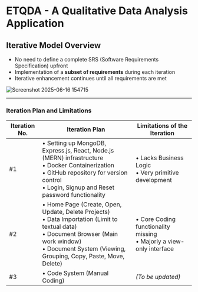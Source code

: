 # ETQDA - A Qualitative Data Analysis Application

## Iterative Model Overview

- No need to define a complete SRS (Software Requirements Specification) upfront  
- Implementation of a **subset of requirements** during each iteration  
- Iterative enhancement continues until all requirements are met

![Screenshot 2025-06-16 154715](https://github.com/user-attachments/assets/d985e746-ed07-406f-80b5-c0cd6ef38225)

---

### Iteration Plan and Limitations

| Iteration No. | Iteration Plan                                                                                                               | Limitations of the Iteration                           |
|---------------|-------------------------------------------------------------------------------------------------------------------------------|--------------------------------------------------------|
| #1            | • Setting up MongoDB, Express.js, React, Node.js (MERN) infrastructure  <br> • Docker Containerization  <br> • GitHub repository for version control  <br> • Login, Signup and Reset password functionality | • Lacks Business Logic <br> • Very primitive development |
| #2            | • Home Page (Create, Open, Update, Delete Projects) <br> • Data Importation (Limit to textual data) <br> • Document Browser (Main work window) <br> • Document System (Viewing, Grouping, Copy, Paste, Move, Delete) | • Core Coding functionality missing <br> • Majorly a view-only interface |
| #3            | • Code System (Manual Coding)                                                                                                 | *(To be updated)*                                      |

